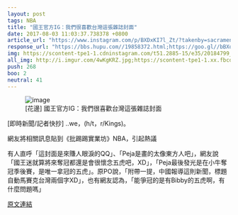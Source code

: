 ```yaml
---
layout: post
tags: NBA
title: "國王官方IG：我們很喜歡台灣這張雜誌封面"
date: 2017-08-03 11:03:37.738378 +0800
article_url: "https://www.instagram.com/p/BXDxKI7l_Zt/?takenby=sacramentokings;http://i.imgur.com/4wKgKRZ.jpg"
response_url: "https://bbs.hupu.com//19858372.html;https://goo.gl//bBXoQR;https://youtu.be//mxMLH0K//CM4;https://youtu.be//mxMLH0K//CM4;https://www.facebook.com//consciousbasketba;https://www.facebook.com//consciousbasketball;http://i.imgur.com//VnPnkqE.jpg;http://i.imgur.com//BhkPe54.jpg"
img: https://scontent-tpe1-1.cdninstagram.com/t51.2885-15/e35/20184799_1168158866617072_1718871243576311808_n.jpg
all_img: http://i.imgur.com/4wKgKRZ.jpg;https://scontent-tpe1-1.xx.fbcdn.net/v/t1.0-1/p200x200/15283998_2183817961842572_8793559198738070448_n.jpg?oh=8bfc0e373e8c42c96f91e2b5947211c2&oe=59EDBAB6;http://i.imgur.com//VnPnkqE.jpg;http://i.imgur.com//BhkPe54.jpg
push: 268
boo: 2
neutral: 41
---
```


<figure>
<img src="https://scontent-tpe1-1.cdninstagram.com/t51.2885-15/e35/20184799_1168158866617072_1718871243576311808_n.jpg" alt="image">
<figcaption>
[花邊] 國王官方IG：我們很喜歡台灣這張雜誌封面
</figcaption>
</figure>



[即時新聞/記者快抄] ..we，(h/t，r/Kings)。

網友將相關訊息貼到《批踢踢實業坊》NBA，引起熱議

有人直呼「這封面是來賺人眼淚的QQ」、「Peja是畫的太像東方人吧」，網友說「國王迷就算將來奪冠都還是會很懷念五虎吧，XD」，「Peja最後發光是在小牛奪冠季後賽，是唯一拿冠的五虎」。原PO說，「附帶一提，中國報導這則新聞，標題自動馬賽克台灣兩個字XD」，也有網友認為，「能爭冠的是有Bibby的五虎啊，有什麼問題嗎」

<a href = "https://www.ptt.cc/bbs/NBA/M.1501214042.A.C36.html">原文連結</a>

